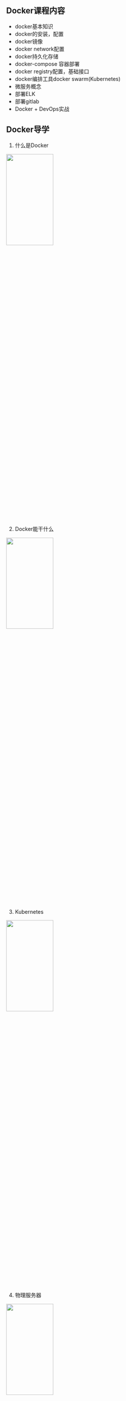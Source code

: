 ## Docker课程内容
* docker基本知识
* docker的安装，配置
* docker镜像
* docker network配置
* docker持久化存储
* docker-compose 容器部署
* docker registry配置，基础接口
* docker编排工具docker swarm(Kubernetes)
* 微服务概念
* 部署ELK
* 部署gitlab
* Docker + DevOps实战

## Docker导学
1. 什么是Docker <br>
<img src="docker-1.png" width="50%" height="25%" />

2. Docker能干什么 <br>
<img src="docker-2.png" width="50%" height="25%" />

3. Kubernetes <br>
<img src="docker-3.png" width="50%" height="25%" />

4. 物理服务器 <br>
<img src="docker-4.png" width="50%" height="25%" />

5. 虚拟化技术 <br>
<img src="docker-5.png" width="50%" height="25%" />
<img src="docker-6.png" width="50%" height="25%" />
<img src="docker-7.png" width="50%" height="25%" />

3. docker <br>
<img src="docker-8.png" width="50%" height="25%" />
<img src="docker-9.png" width="50%" height="25%" />
<img src="docker-10.png" width="50%" height="25%" />

## 安装和使用Docker

```bash
# step 1: 安装必要的一些系统工具
sudo yum install -y yum-utils device-mapper-persistent-data lvm2
# Step 2: 添加软件源信息
sudo yum-config-manager --add-repo http://mirrors.aliyun.com/docker-ce/linux/centos/docker-ce.repo
# Step 3: 更新并安装Docker-CE
sudo yum makecache fast
sudo yum -y install docker-ce

# Step 4: 配置镜像加速器
sudo mkdir -p /etc/docker
sudo tee /etc/docker/daemon.json <<-'EOF'
{
  "registry-mirrors": ["https://x5y5eu8z.mirror.aliyuncs.com"]
}
EOF
sudo systemctl daemon-reload
# Step 5: 设置docker自启动并运行docker
systemctl enable docker
systemctl start docker
```

## docker 基本命令

```bash
# 查看镜像列表
docker images

# 删除镜像
docker rmi

# 启动一个容器
docker run

# 停止一个容器
docker stop

# 运行一个被停止的容器
docker start

# 移除一个容器
docker rm

# 在运行的容器中执行命令
docker exec

# 查看容器运行日志
docker logs

# 查看容器的元数据
docker inspect

```

## 运行一个简单容器
```bash
docker run -d --name nginx -p 80:80 nginx
```
## 挂载卷
```bash
docker volume create nginx_content
docker run -d -v nginx_content:/usr/share/nginx/html -p 80:80 nginx
```

## docker网络

1. bridge
2. host
3. overlay

## 安装docker-compose

```
curl -L  https://github.com/docker/compose/releases/download/1.22.0/docker-compose-Linux-x86_64 -o /usr/local/bin/docker-compose
sudo chmod +x /usr/local/bin/docker-compose
```

## 使用Docker-compose 部署一个简单的wordpress网站
1. 在 /opt/app/wordpress 文件夹下新建docker-compose.yml 文件，内容如下：
```
version: '3'
services:
  wordpress:
    image: wordpress
    ports:
      - 80:80
    depends_on:
      - mysql
    environment:
      WORDPRESS_DB_HOST: mysql
      WORDPRESS_DB_PASSWORD: root
    networks:
      - my-bridge
  mysql:
    image: mysql:5.7
    environment:
      MYSQL_ROOT_PASSWORD: root
      MYSQL_DATABASE: wordpress
    volumes:
      - mysql-data:/var/lib/mysql
    networks:
      - my-bridge
volumes:
  mysql-data:
networks:
  my-bridge:
    driver: bridge
```
2. 在目录下执行
```
docker-compose up -d
```
3. 查看日志
```
docker-compose logs -f
```
4. 重启容器
```
docker-compose restart or docker-compose restart wordpress
```
5. 停止容器
```
docker-compose stop
```
6. 删除容器
```
docker-compose rm
```

## 安装和配置 docker registry

```bash
docker run -d -p 5000:5000 -v /data/docker-registry:/var/lib/registry --restart=always --name registry registry
```

## Docker swarm

* 初始化swarm
```
docker swarm init
```

### 查看节点
```
docker node ls
```

### 服务

#### 查看服务列表
```
docker service ls
```

#### 创建服务
```
docker service create --name nginx -p 80:80 nginx
```

### 查看服务运行节点
```
docker service ps nginx
```

## ELK